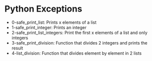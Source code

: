 # Python Exceptions
- 0-safe_print_list: Prints x elements of a list
- 1-safe_print_integer: Prints an integer
- 2-safe_print_list_integers: Print the first x elements of a list and only integers
- 3-safe_print_division: Function that divides 2 integers and prints the result
- 4-list_division: Function that divides element by element in 2 lists
